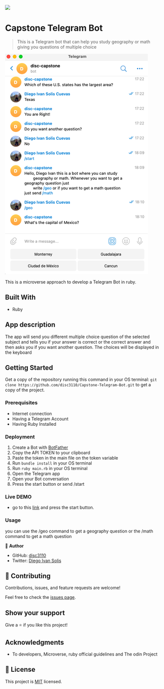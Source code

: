 ![](https://img.shields.io/badge/Microverse-blueviolet)

# Capstone Telegram Bot

> This is a Telegram bot that can help you study geography or math giving you questions of multiple choice

![screenshot](screen_shot.png)

This is a microverse approach to develop a Telegram Bot in ruby.

## Built With

- Ruby

## App description

The app will send you different multiple choice question of the selected subject and tells you if your
answer is correct or the correct answer and then asks you if you want another question. The choices will be
displayed in the keyboard

## Getting Started
Get a copy of the repository running this command in your OS terminal: `git clone https://github.com/disc3110/Capstone-Telegram-Bot.git` to get a copy of the project.

### Prerequisites

* Internet connection
* Having a Telegram Account
* Having Ruby Installed

### Deployment

1. Create a Bot with [BotFather](https://t.me/BotFather)
2. Copy the API TOKEN to your clipboard
3. Paste the token in the main file on the token variable
4. Run `bundle install` in your OS terminal
5. Run `ruby main.rb` in your OS terminal
6. Open the Telegram app
7. Open your Bot conversation
8. Press the start button or send /start

### Live DEMO

- go to this [link](https://t.me/disc3110_bot) and press the start button.

### Usage

you can use the /geo command to get a geography question or the /math command to get a math question




👤 **Author**

- GitHub: [disc3110](https://github.com/disc3110)
- Twitter: [Diego Ivan Solis](https://twitter.com/disc3110)

## 🤝 Contributing

Contributions, issues, and feature requests are welcome!

Feel free to check the [issues page](https://github.com/disc3110/Capstone-Telegram-Bot/issues).

## Show your support

Give a ⭐️ if you like this project!

## Acknowledgments

- To developers, Microverse, ruby official guidelines and The odin Project

## 📝 License

This project is [MIT](https://es.wikipedia.org/wiki/Licencia_MIT) licensed.
